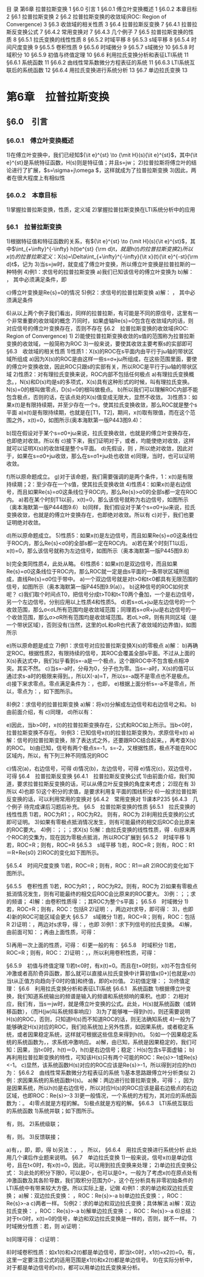
目       录
第6章 拉普拉斯变换	1
§6.0 引言	1
§6.0.1 傅立叶变换概述	1
§6.0.2 本章目标	2
§6.1 拉普拉斯变换	2
§6.2 拉普拉斯变换的收敛域(ROC: Region of Convergence)	3
§6.3 收敛域的相关性质	3
§6.4 拉普拉斯反变换	7
§6.4.1 拉普拉斯反变换公式	7
§6.4.2 常用变换对	7
§6.4.3 几个例子	7
§6.5 拉普拉斯变换的性质	8
§6.5.1 拉氏变换的线性性质	8
§6.5.2 时域平移	8
§6.5.3 s域平移	8
§6.5.4 时间尺度变换	9
§6.5.5 卷积性质	9
§6.5.6 时域微分	9
§6.5.7 s域微分	10
§6.5.8 时域积分	10
§6.5.9 初值与终值定理	10
§6.6 利用拉氏变换分析和表征LTI系统	11
§6.6.1 系统函数	11
§6.6.2 由线性常系数微分方程表征的系统	11
§6.6.3 LTI系统互联后的系统函数	12
§6.6.4 用拉氏变换进行系统分析	13
§6.7 单边拉氏变换	13


# 第6章　拉普拉斯变换
## §6.0　引言
### §6.0.1　傅立叶变换概述
1)在傅立叶变换中，我们已经知${\it e}^{st} \to {\mit H}(s){\it e}^{st}$，其中{\it e}^{st}是系统特征函数，H(s)则是特征值；并且s=jw；
2)拉普拉斯将傅立叶的结论进行了扩展，$s=\sigma+j\omega $，这样就成为了拉普拉斯变换
3)因此，两者在很大程度上有相似性
### §6.0.2　本章目标
1)掌握拉普拉斯变换，性质，定义域
2)掌握拉普拉斯变换在LTI系统分析中的应用
### §6.1　拉普拉斯变换
1)根据特征值和特征函数的关系，有${\it e}^{st} \to {\mit H}(s){\it e}^{st}$，其中$\int_{+\infty}^{-\infty} h(t)e^{st} \{\rm d}t$，就是h(t)的拉普拉斯变换
2)所以x(t)的拉普拉斯定义：$X(s)=\Delta\int_{+\infty}^{-\infty}{\it x}(t){\it e}^{-st}\{\rm d}t$，记为
3)当s=jw时，就变成了傅立叶变换，所以傅立叶变换是拉普拉斯的一种特例
4)例1：求信号的拉普拉斯变换
a)我们已知该信号的傅立叶变换为
b)解：
，
其中必须满足条件，即

c)傅立叶变换是Re{s}=0的情况
5)例2：求信号的拉普拉斯变换
a)解：
，
其中必须满足条件

6)从以上两个例子我们看出，同样的拉普拉斯，有可能是不同的原信号，这里有一个非常重要的收敛域的概念
7)同时，如果虚轴Re{s}=0包含在收敛域内的话，则对应信号的傅立叶变换存在，否则不存在
§6.2　拉普拉斯变换的收敛域(ROC: Region of Convergence)
1)
2)能使拉普拉斯变换收敛的s值的范围称为拉普拉斯变换的收敛域，一般简称为ROC
3)一般来说，要使其收敛主要考察s的实部即可
§6.3　收敛域的相关性质
1)性质1：X(s)的ROC在s平面内由平行于jω轴的带状区域所组成
a)因为X(s)的ROC是由这样一些s=σ+jω所组成，在这些范围里面，要使的傅立叶变换收敛，因此ROC只跟s的实部有关，所以ROC是平行于jω轴的带状区域
2)性质2：对有理拉氏变换来说，ROC内部不包括任何极点
a)有理拉氏变换概念。，N(s)和D(s)均是s的多项式，X(s)具有这种形式的时候，叫有理拉氏变换。N(s)=0的根叫做零点，D(s)=0的根叫做极点。
b)所以我们可以理解ROC内部不能包含极点，否则的话，在该点处的X(s)值变成无限大，显然不收敛。
3)性质3：如果x(t)是有限持续期，并至少存在一个s，使其拉氏变换收敛，那么ROC就是整个s平面
a)x(t)是有限持续期，也就是在[T1，T2]，期间，x(t)取有限值，而在这个范围之外，x(t)=0，如图所示(奥本海默第一版P443图9.4)：


b)现在假设对于某个s=σ0+jω来说，拉氏变换收敛，也就是的傅立叶变换存在，也即绝对收敛。所以有
c)接下来，我们证明对于，或者，均能使绝对收敛，这样就可以证明X(s)的收敛域是整个s平面。
d)先假设，则
，所以绝对收敛，因此对于，如果在s=σ0+jω收敛，那么在s=σ1+jω处也收敛
e)同理，当时，也可以证明收敛。

f)所以原命题成立。
g)对于该命题，我们需要强调的是两个条件，1：x(t)是有限持续期；2：至少存在一个s值，使其拉氏变换收敛
4)性质4：如果x(t)是右边信号，而且如果Re{s}=σ0这条线位于ROC内，那么Re{s}>σ0的全部s都一定在ROC内。
a)若在某个时刻T1以前，x(t)=0，那么该信号就称为右边信号，如图所示（奥本海默第一版P444图9.6）
b)同样，我们假设对于某个s=σ0+jω来说，拉氏变换收敛，也就是的傅立叶变换存在，也即绝对收敛。所以有
c)对于，我们也要证明绝对收敛。

d)所以原命题成立。
5)性质5：如果x(t)是左边信号，而且如果Re{s}=σ0这条线位于ROC内，那么Re{s}<σ0的全部s都一定在ROC内。
a)若在某个时刻T1以后，x(t)=0，那么该信号就称为左边信号，如图所示（奥本海默第一版P445图9.8）


b)完全类同性质4，此处从略。
6)性质6：如果x(t)是双边信号，而且如果Re{s}=σ0这条线位于ROC内，那么ROC就一定是由s平面的一条带状区域所组成，直线Re{s}=σ0位于带中。
a)一个双边信号就是对t>0和t<0都具有无限范围的信号，如图所示（奥本海默第一版P445图9.9(a)）。
b)这种信号的ROC如何求呢？
c)我们取个时间点T0，把信号分成t>T0和t<T0两个叠加，一个是右边信号，另一个左边信号。分别应用以上性质4和性质5。
d)若s=σL+jω是左边信号的一个收敛范围，那么σ<σL所有范围均是收敛域范围；同理若s=σR+jω是右边信号的一个收敛范围，那么σ>σR所有范围均是收敛域范围。若σL>σR，则有共同区域（是一个带状区域），否则没有(当然，这里的σL和σR也代表了收敛域的边界值)，如图所示

e)所以原命题是成立
7)例1：求信号对应拉普拉斯变换X(s)的零极点
a)解：
b)再确定ROC。根据性质2，有限持续的信号，其ROC会覆盖全部s平面。不过从上面的X(s)表达式中，我们似乎看到s=-a是一个极点，这个跟ROC中不包含极点相冲突。其实不然。
c)当s=-a时，分母为0，分子也为零。当s=-a时，X(s)的值可以通过求s-a时的极限来得到。，所以X(-a)=T，所以s=-a既不是零点也不是极点。
d)接下来求零点。零点满足条件为：，也即，
e)根据上面分析s=-a不是零点，所以，零点为：，如下图所示。

8)例2：求信号的拉普拉斯变换
a)解：将x(t)分解成左边信号和右边信号之和。
b)由前面介绍，有
c)同理，
d)所以有：

e)因此，当b>0时，x(t)的拉普拉斯变换存在，公式和ROC如上所示。当b<0时，拉普拉斯变换不存在。
9)例3：已知信号x(t)的拉普拉斯变换为，求原信号x(t)
a)解：信号的拉普拉斯变换，除了表达式之外，还要跟ROC结合起来。，再考查X(s)的ROC。
b)由已知，信号有两个极点s=-1，s=-2，又根据性质，极点不能在ROC区域内，所以，有下列三种不同情况的ROC

c)情况(a)，右边信号，可得
d)情况(b)，左边信号，可得
e)情况(c)，双边信号，可得
§6.4　拉普拉斯反变换
§6.4.1　拉普拉斯反变换公式
1)由前面介绍，我们知道，要求拉普拉斯反变换的话，可以从傅立叶反变换的角度来考虑；
2)现在有
3)所以
4)也即
5)这个积分的求值，是要求利用复平面的围线积分
6)一般求拉普拉斯反变换的话，可以利用常用的变换对
§6.4.2　常用变换对
1)课本P235
§6.4.3　几个例子
待完成课后习题后补充。
§6.5　拉普拉斯变换的性质
§6.5.1　拉氏变换的线性性质
1)若，ROC为R1；，ROC为R2。
则有，ROC为
2)利用拉氏变换的公式即可证明。
3)如果有零极点抵消情况发生，则有可能最终的相交后ROC会比原来的ROC要大。
4)例：；；；求X(s)
5)解：由拉氏变换的线性性质，得
.
6)原来两个ROC的交集为，现在因为零极点抵消，所以ROC扩展到
§6.5.2　时域平移
1)若，ROC=R；则有，ROC=R
§6.5.3　s域平移
1)若，ROC=R；则有，ROC：R1＝R+Re{s0}
2)ROC的变化如下图所示。

§6.5.4　时间尺度变换
1)若，ROC=R；则有，ROC：R1＝aR
2)ROC的变化如下图所示。

§6.5.5　卷积性质
1)若，ROC为R1；，ROC为R2。则有，ROC为
2)如果有零极点抵消情况发生，则有可能最终的相交后ROC会比原来的ROC要大。
3)例：；；求的频谱；
4)解：由卷积性质得：；其ROC为整个s平面；
§6.5.6　时域微分
1)若，ROC=R；则有，ROC：包括R
2)证明：，两边对t求导，即可得：
3)，也即
4)新的ROC可能区域会更大
§6.5.7　s域微分
1)若，ROC=R；则有，ROC：包括R
2)证明：，两边对s求导，得：，也即
3)例1：求下列信号的拉氏变换。
4)解，由前面可知：；再由上面性质，可得：

5)再用一次上面的性质，可得：
6)更一般的有：
§6.5.8　时域积分
1)若，ROC=R；则有，ROC：
2)证明：，，所以利用卷积性质，可得：

§6.5.9　初值与终值定理
1)若t<0时，有x(t)=0。而且在t=0时刻，x(t)不包含任何冲激或者高阶奇异函数，那么就可以直接从拉氏变换中计算初值x(0+)[也就是x(t)当t从正值方向趋向于0时的值]和终值，即的x(t)值。
2)初值定理：；
3)终值定理：
§6.6　利用拉氏变换分析和表征LTI系统
§6.6.1　系统函数
1)根据傅立叶变换，我们知道系统输出的频谱是输入的频谱和系统频响的乘积。也即：
2)相对应，我们有，当s＝jw时，就是傅立叶变换的公式。此处，H(s)就系统函数（或转移函数），（而H(jw)叫系统频率响应）
3)为了能够唯一得到h(t)，则还需要说明H(s)的ROC，否则，只知道H(s)而不知道ROC的话，则无法确知系统
4)一般为了能够确定H(s)对应的ROC，我们给系统加上另外性质，如因果系统，或者稳定系统，或者因果稳定系统，这样就可根据这些信息来得到h(t)。
5)如一个因果稳定系统的系统函数为，，求系统冲激响应。
a)解，由已知，系统是因果稳定的，我们可知：因果，当t<0时，h(t)＝0，h(t)是右边信号；稳定：H(s)包含s平面虚轴；
b)再利用拉普拉斯变换的特性，可知该H(s)只有两个可能的ROC：Re{s}>-1或Re{s}<-1。
c)显然，该系统函数H(s)对应的ROC应该是Re{s}>-1，所以得到对应的h(t)为：
§6.6.2　由线性常系数微分方程表征的系统
1)基本思路跟傅立叶分析类似
2)例：求因果系统的系统函数H(s)。
a)解：两边进行拉普拉斯变换，可得：，因为是因果系统，所以h(t)是右边信号，所以对应H(s)的ROC应该是最右边极点的右边区域，也即ROC：Re{s}>-3
3)更一般情况，一个系统的方程为，其对应的系统函数为：。
4)零点就是方程的解。
5)极点就是方程的解。
§6.6.3　LTI系统互联后的系统函数
1)系统并联；如下图所示。

有，则。
2)系统级联；

有，则。
3)反馈联接；

a)有，，即，即，得
b)另法：，
，
所以，
§6.6.4　用拉氏变换进行系统分析
此处用几个课后作业题来说明。
§6.7　单边拉氏变换
1)一般来说，信号x(t)是单边信号，且在t<0时，有x(t)=0，因此，可以用到拉氏变换来处理；
2)单边拉氏变换公式：
3)此处的积分下限0，可以是0-，也可以是0+。一般为了考虑x(t)在原点处有冲激函数及其各阶导数，我们取积分范围为0-，这个在分析具有非零初始条件的LTI系统中有带来较大方便。所以实际上是，记做
4)例1：求的单边和双边拉氏变换；
a)解：双边拉氏变换：
，ROC：Re{s}>-a
b)单边拉氏变换：，ROC：Re{s}>-a
c)两者一样。
5)例2：求的单边和双边拉氏变换；具体解法
a)解：双边拉氏变换：
，ROC：Re{s}>-a
b)解单边拉氏变换：，ROC：Re{s}>-a
6)总结：对于t<0时，x(t)=0的信号，单边和双边拉氏变换是一样的，否则，就不一样。
7)时域微分性质：若，则
a)证明：

b)同理可得：
c)证明：

8)时域卷积性质：如x1(t)和x2(t)都是单边信号，即当t<0时，x1(t)=x2(t)=0。有，这里一定要注意公式的适用范围是x1(t)和x2(t)都是单边信号。
9)在实际分析中，对于都是单边信号的x(t)，都可以用单边拉氏变换来分析。